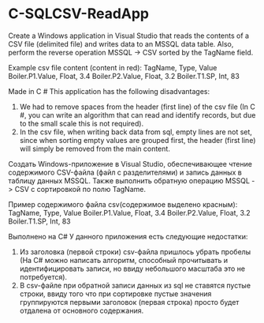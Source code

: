 # C-SQLCSV-ReadApp

Create a Windows application in Visual Studio that reads the contents of a CSV file (delimited file) and writes data to an MSSQL data table. Also, perform the reverse operation MSSQL -> CSV sorted by the TagName field.
 
Example csv file content (content in red):
TagName, Type, Value
Boiler.P1.Value, Float, 3.4
Boiler.P2.Value, Float, 3.2
Boiler.T1.SP, Int, 83

Made in C #
This application has the following disadvantages:
1. We had to remove spaces from the header (first line) of the csv file (In C #, you can write an algorithm that can read and identify records, but due to the small scale this is not required).
2. In the csv file, when writing back data from sql, empty lines are not set, since when sorting empty values ​​are grouped first, the header (first line) will simply be removed from the main content.

Создать Windows-приложение в Visual Studio, обеспечивающее чтение содержимого CSV-файла (файл с разделителями) и запись данных в таблицу данных MSSQL. Также выполнить обратную операцию MSSQL -> CSV c сортировкой по полю TagName.
 
Пример содержимого файла csv(содержимое выделено красным):
TagName, Type, Value
Boiler.P1.Value, Float, 3.4
Boiler.P2.Value, Float, 3.2
Boiler.T1.SP,  Int, 83

Выполнено на C#
У данного приложения есть следующие недостатки:
1.	Из заголовка (первой строки) csv-файла пришлось убрать пробелы (На C# можно написать алгоритм, способный прочитывать и идентифицировать записи, но ввиду небольшого масштаба это не потребуется).
2.	В csv-файле при обратной записи данных из sql не ставятся пустые строки, ввиду того что при сортировке пустые значения группируются первыми заголовок (первая строка) просто будет отдалена от основного содержания.


